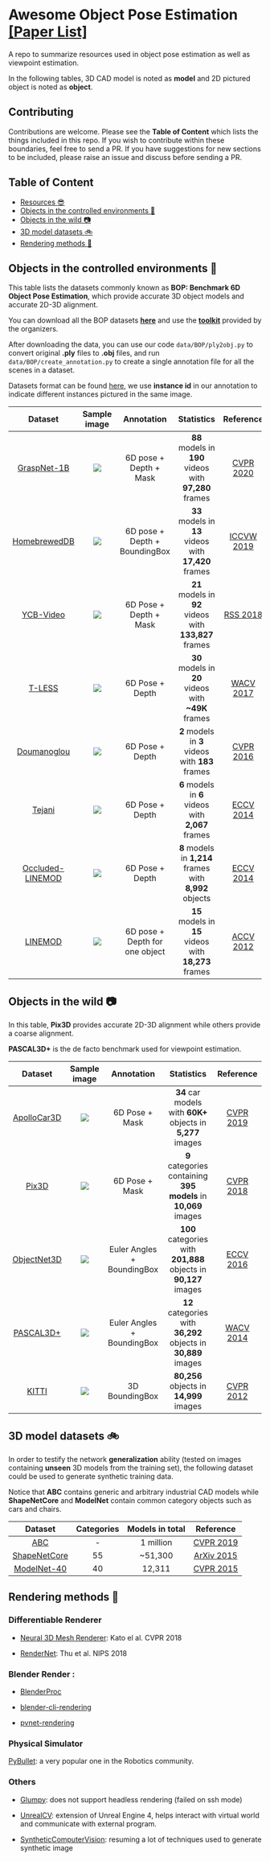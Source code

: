 # Awesome Object Pose Estimation [\[Paper List\]](https://github.com/YoungXIAO13/ObjectPoseEstimationSummary/blob/master/paper.md)
A repo to summarize resources used in object pose estimation as well as viewpoint estimation. 

In the following tables, 3D CAD model is noted as **model** and 2D pictured object is noted as **object**.

## Contributing
Contributions are welcome. 
Please see the **Table of Content** which lists the things included in this repo. 
If you wish to contribute within these boundaries, feel free to send a PR. 
If you have suggestions for new sections to be included, please raise an issue and discuss before sending a PR.


## Table of Content
* [Resources :sunglasses:](https://github.com/YoungXIAO13/ObjectPoseEstimationSummary/blob/master/paper.md)
* [Objects in the controlled environments :movie_camera:](#objects-in-the-controlled-environments-movie_camera)
* [Objects in the wild :camera:](#objects-in-the-wild-camera)
* [3D model datasets :bike:](#3d-model-datasets-bike)
* [Rendering methods :bicyclist:](#rendering-methods-mountain_bicyclist)


## Objects in the controlled environments :movie_camera:
This table lists the datasets commonly known as **BOP: Benchmark 6D Object Pose Estimation**, 
which provide accurate 3D object models and accurate 2D-3D alignment.

You can download all the BOP datasets [**here**](https://bop.felk.cvut.cz/datasets/) and
use the [**toolkit**](https://github.com/thodan/bop_toolkit) provided by the organizers.

After downloading the data, 
you can use our code ```data/BOP/ply2obj.py``` to convert original **.ply** files to **.obj** files,
and run ```data/BOP/create_annotation.py``` to create a single annotation file for all the scenes in a dataset.

Datasets format can be found [here](https://github.com/thodan/bop_toolkit/blob/master/docs/bop_datasets_format.md),
we use **instance id** in our annotation to indicate different instances pictured in the same image.

| Dataset | Sample image | Annotation | Statistics | Reference |
| :-----: | :-----: | :-----: | :-----: | :-----: |
| [GraspNet-1B](https://graspnet.net/index.html) | ![](https://graspnet.net/images/datakn.gif) | 6D pose + Depth + Mask| **88** models in **190** videos with **97,280** frames| [CVPR 2020](https://openaccess.thecvf.com/content_CVPR_2020/papers/Fang_GraspNet-1Billion_A_Large-Scale_Benchmark_for_General_Object_Grasping_CVPR_2020_paper.pdf)| 
| [HomebrewedDB](http://campar.in.tum.de/personal/ilic/homebreweddb/index.html) | ![](https://github.com/YoungXIAO13/6DPoseEstimationDatasets/blob/master/img/HomebrewedDB.png) | 6D pose + Depth + BoundingBox| **33** models in **13** videos with **17,420** frames| [ICCVW 2019](https://arxiv.org/abs/1904.03167)| 
| [YCB-Video](https://rse-lab.cs.washington.edu/projects/posecnn/) | ![](https://github.com/YoungXIAO13/6DPoseEstimationDatasets/blob/master/img/YCB-Video.png) | 6D Pose + Depth + Mask | **21** models in **92** videos with **133,827** frames| [RSS 2018](https://arxiv.org/abs/1711.00199) |
| [T-LESS](http://cmp.felk.cvut.cz/t-less/)| ![](https://github.com/YoungXIAO13/6DPoseEstimationDatasets/blob/master/img/T-LESS.png) | 6D Pose + Depth | **30** models in **20** videos with **~49K** frames | [WACV 2017](https://arxiv.org/abs/1701.05498)|
| [Doumanoglou](http://rkouskou.gitlab.io/research/6D_NBV.html)| ![](https://github.com/YoungXIAO13/6DPoseEstimationDatasets/blob/master/img/Doumanoglou.png)| 6D Pose + Depth | **2** models in **3** videos with **183** frames| [CVPR 2016](https://arxiv.org/abs/1512.07506)|
| [Tejani](http://rkouskou.gitlab.io/research/LCHF.html) | ![](https://github.com/YoungXIAO13/6DPoseEstimationDatasets/blob/master/img/Tejani.png) | 6D Pose + Depth | **6** models in **6** videos with **2,067** frames | [ECCV 2014](http://rkouskou.gitlab.io/publications/docs/ECCV_2014.pdf)|
| [Occluded-LINEMOD](https://bop.felk.cvut.cz/datasets/) | ![](https://github.com/YoungXIAO13/6DPoseEstimationDatasets/blob/master/img/LINEMOD-O.jpg) | 6D Pose + Depth | **8** models in **1,214** frames with **8,992** objects | [ECCV 2014](http://wwwpub.zih.tu-dresden.de/~cvweb/publications/papers/2014/PoseEstimationECCV2014.pdf) | 
| [LINEMOD](https://bop.felk.cvut.cz/datasets/) | ![](https://github.com/YoungXIAO13/6DPoseEstimationDatasets/blob/master/img/LINEMOD.jpg) | 6D pose + Depth for one object | **15** models in **15** videos with **18,273** frames | [ACCV 2012](http://www.stefan-hinterstoisser.com/papers/hinterstoisser2012accv.pdf) |


## Objects in the wild :camera:
In this table, **Pix3D** provides accurate 2D-3D alignment 
while others provide a coarse alignment.

**PASCAL3D+** is the de facto benchmark used for viewpoint estimation.

| Dataset | Sample image | Annotation | Statistics | Reference |
| :-----: | :-----: | :-----: | :-----: | :-----: |
| [ApolloCar3D](http://apolloscape.auto/car_instance.html) | ![](https://github.com/YoungXIAO13/6DPoseEstimationDatasets/blob/master/img/ApolloCar3D.png) | 6D Pose + Mask | **34** car models with **60K+** objects in **5,277** images | [CVPR 2019](https://arxiv.org/abs/1811.12222) |
| [Pix3D](http://pix3d.csail.mit.edu/) | ![](https://github.com/YoungXIAO13/6DPoseEstimationDatasets/blob/master/img/Pix3D.png) | 6D Pose + Mask | **9** categories containing **395 models** in **10,069** images | [CVPR 2018](http://pix3d.csail.mit.edu/papers/pix3d_cvpr.pdf) |
| [ObjectNet3D](http://cvgl.stanford.edu/projects/objectnet3d/) | ![](https://github.com/YoungXIAO13/6DPoseEstimationDatasets/blob/master/img/ObjectNet3D.png) | Euler Angles + BoundingBox | **100** categories with **201,888** objects in **90,127** images | [ECCV 2016](http://cvgl.stanford.edu/papers/xiang_eccv16.pdf) |
| [PASCAL3D+](http://cvgl.stanford.edu/projects/pascal3d.html) | ![](https://github.com/YoungXIAO13/6DPoseEstimationDatasets/blob/master/img/Pascal3D.png) | Euler Angles + BoundingBox | **12** categories with **36,292** objects in **30,889** images | [WACV 2014](https://www-cs.stanford.edu/~roozbeh/papers/wacv14.pdf) |
| [KITTI](http://www.cvlibs.net/datasets/kitti/eval_object.php) | ![](https://github.com/YoungXIAO13/6DPoseEstimationDatasets/blob/master/img/KITTI.png) | 3D BoundingBox | **80,256** objects in **14,999** images | [CVPR 2012](http://www.cvlibs.net/publications/Geiger2012CVPR.pdf) |


## 3D model datasets :bike:
In order to testify the network **generalization** ability 
(tested on images containing **unseen** 3D models from the training set),
the following dataset could be used to generate synthetic training data.

Notice that **ABC** contains generic and arbitrary industrial CAD models 
while **ShapeNetCore** and **ModelNet** contain common category objects such as cars and chairs.   

| Dataset | Categories | Models in total | Reference |
| :-----: | :-----: | :-----: | :-----: |
| [ABC](https://deep-geometry.github.io/abc-dataset/) | - | 1 million | [CVPR 2019](https://arxiv.org/pdf/1812.06216.pdf) |
| [ShapeNetCore](https://www.shapenet.org/download/shapenetcore) | 55 | ~51,300 | [ArXiv 2015](https://arxiv.org/abs/1512.03012) | 
| [ModelNet-40](http://modelnet.cs.princeton.edu/) | 40 | 12,311 | [CVPR 2015](https://3dshapenets.cs.princeton.edu/paper.pdf) |


## Rendering methods :mountain_bicyclist:

### Differentiable Renderer
* [Neural 3D Mesh Renderer](http://hiroharu-kato.com/projects_en/neural_renderer.html): Kato el al. CVPR 2018
 
* [RenderNet](https://github.com/thunguyenphuoc/RenderNet): Thu et al. NIPS 2018

### Blender Render :

* [BlenderProc](https://github.com/DLR-RM/BlenderProc)

* [blender-cli-rendering](https://github.com/yuki-koyama/blender-cli-rendering)

* [pvnet-rendering](https://github.com/zju3dv/pvnet-rendering)

### Physical Simulator

[PyBullet](https://github.com/bulletphysics/bullet3/tree/master/examples/pybullet): 
a very popular one in the Robotics community.


### Others
* [Glumpy](https://github.com/glumpy/glumpy): does not support headless rendering (failed on ssh mode)

* [UnrealCV](https://github.com/unrealcv/unrealcv): extension of Unreal Engine 4, 
helps interact with virtual world and communicate with external program.

* [SyntheticComputerVision](https://github.com/unrealcv/synthetic-computer-vision): 
resuming a lot of techniques used to generate synthetic image 

